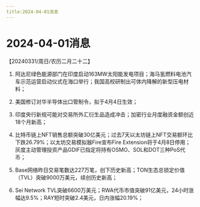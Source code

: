```yaml
---
title:2024-04-01消息
---
```

# 2024-04-01消息
【20240331/周日/农历二月二十二】

1. 阿达尼绿色能源部门在印度启动163MW太阳能发电项目；海马氢燃料电池汽车示范运营启动仪式在海口举行；我国高校研制出可体内降解的新型压电材料；

2. 美国修订对华半导体出口管制令，拟于4月4日生效；

3. 印度央行新规可能对交易所外汇衍生品造成冲击；加密行业月度融资金额创近18个月新高；

4. 比特币链上NFT销售总额突破30亿美元；过去7天以太坊链上NFT交易额环比下跌26.79%；以太坊交易模拟器Fire宣布Fire Extension将于4月8日停用；灰度主动管理投资产品GDIF已指定将持有OSMO、SOL和DOT三种PoS代币；

5. Base网络昨日交易笔数达227万笔，创下历史新高；TON生态总锁定价值（TVL）突破9000万美元，续创历史新高；

6. Sei Network TVL突破6600万美元；RWA代币市值突破91亿美元，24小时涨幅达9.5%；RAY短时突破2.4美元，日内涨幅20.19%；